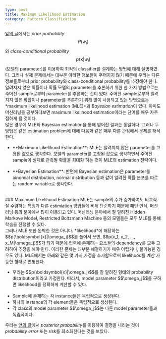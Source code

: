 ```yaml
---
type: post
title: Maximum Likelihood Estimation
category: Pattern Classification
---
```


<a href="https://ngs00.github.io/Bayesian-Decision-Theory/">앞의 글</a>에서는 *prior probability* $$P(w_i)$$와 *class-conditional probability* $$p(\boldsymbol{x}|w_i)$$ (모델의 parameter)를 이용하여 최적의 classifier를 설계하는 방법에 대해 설명하였다. 그러나 실제 문제에서는 대부분 이러한 정보들이 주어지지 않기 때문에 우리는 다른 정보들로부터 prior probability와 class-conditional probability를 추정해야 한다.
<br />
알려지지 않은 확률이나 확률 모델의 parameter를 추론하기 위한 한 가지 방법으로는 주어진 sample로부터 parameter를 추론하는 것이 있다. 주어진 sample로부터 알려지지 않은 확률이나 parameter를 추론하기 위해 많이 사용되고 있는 방법으로는 *maximum likelihood estimation (MLE)*과 *Bayesian estimation*이 있다. 아마도 머신러닝을 공부하다보면 maximum likelihood estimation이라는 단어를 매우 자주 접하게 될 것이다.
<br />
많은 경우에 MLE와 Bayesian estimation을 통해 얻어진 결과는 동일하다. 그러나 두 방법은 같은 estimation problem에 대해 다음과 같은 매우 다른 관점에서 문제를 해석한다.
<ul>
    <li>**Maximum Likelihood Estimation**: MLE는 알려지지 않은 parameter를 고정된 값으로 생각한다. 모델의 parameter를 고정된 값으로 생각하면서 주어진 sample이 실제로 관측될 확률을 최대화 하는 것이 MLE의 estimation 전략이다.</li>
    <li>**Bayesian Estimation**: 반면에 Bayesian estimation은 parameter를 binomial distribution, normal distribution 등과 같이 알려진 확률 분포를 따르는 random variable로 생각한다.</li>
</ul>
<br />
### Maximum Likelihood Estimation
MLE는 sample의 수가 증가하여도 비교적 잘 수렴하는 특징과 다른 estimiation 방법들에 비해 단순하기 때문에 패턴 인식, 머신 러닝 등의 분야에서 많이 이용되고 있다. 머신러닝 분야에서 잘 알려진 Hidden Markove Model, Restricted Boltzmann Machine 등의 모델들은 모두 MLE를 통해 학습을 진행할 수 있다.
<br />
그러나 MLE 또한 완벽한 것은 아니다. *likelihood*에 해당하는 $$p(\boldsymbol{x}|\omega_j)$$를 풀어서 쓰면, $$p(x_1, x_2, ..., x_M|\omega_j)$$가 되기 때문에 입력에 존재하는 요소들의 dependency를 모두 고려하여 추정을 해야 한다. 이러한 문제는 대부분 해결하기가 매우 어렵거나, 불가능한 경우도 있다. MLE에서는 아래와 같은 몇 가지 가정을 추가함으로써 likelihood를 계산 가능한 형태로 변형한다.
<ul>
    <li>우리는 $$p(\boldsymbol{x}|\omega_j)$$를 잘 알려진 형태의 probability distribution이라고 가정한다. 따라서, model parameter $$\omega_j$$를 구하면 likelihood를 정확하게 계산할 수 있다.</li>
    <li>Sample에 존재하는 각 instance들은 독립적으로 생성된다.</li>
    <li>하나의 instance의 각 element들은 독립적으로 생성된다.</li>
    <li>각 class의 model parameter $$\omega_j$$는 다른 model parameter들과 독립적이다.</li>
</ul>

우리는 <a href="https://ngs00.github.io/Bayesian-Decision-Theory/">앞의 글</a>에서 *posterior probability*를 이용하여 결정을 내리는 것이 *probability error* 또는 *risk*를 최소화한다는 것을 보았다. 
